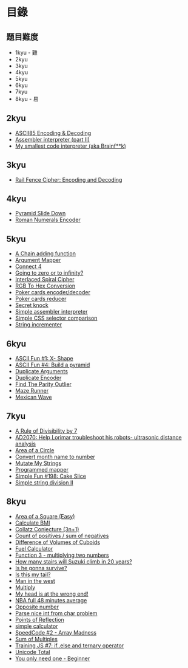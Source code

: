 # 目錄

## 題目難度

* 1kyu - 難
* 2kyu
* 3kyu
* 4kyu
* 5kyu
* 6kyu
* 7kyu
* 8kyu - 易

## 2kyu

* [ASCII85 Encoding & Decoding](https://github.com/RevansChen/online-judge/tree/master/Codewars/2kyu/ascii85-encoding-and-decoding/)
* [Assembler interpreter (part II)](https://github.com/RevansChen/online-judge/tree/master/Codewars/2kyu/assembler-interpreter-part-ii/)
* [My smallest code interpreter (aka Brainf**k)](https://github.com/RevansChen/online-judge/tree/master/Codewars/2kyu/my-smallest-code-interpreter-aka-brainf-star-star-k/)

## 3kyu

* [Rail Fence Cipher: Encoding and Decoding](https://github.com/RevansChen/online-judge/tree/master/Codewars/3kyu/rail-fence-cipher-encoding-and-decoding/)

## 4kyu

* [Pyramid Slide Down](https://github.com/RevansChen/online-judge/tree/master/Codewars/4kyu/pyramid-slide-down/)
* [Roman Numerals Encoder](https://github.com/RevansChen/online-judge/tree/master/Codewars/4kyu/roman-numerals-encoder/)

## 5kyu

* [A Chain adding function](https://github.com/RevansChen/online-judge/tree/master/Codewars/5kyu/a-chain-adding-function/)
* [Argument Mapper](https://github.com/RevansChen/online-judge/tree/master/Codewars/5kyu/argument-mapper/)
* [Connect 4](https://github.com/RevansChen/online-judge/tree/master/Codewars/5kyu/connect-4/)
* [Going to zero or to infinity?](https://github.com/RevansChen/online-judge/tree/master/Codewars/5kyu/going-to-zero-or-to-infinity/)
* [Interlaced Spiral Cipher](https://github.com/RevansChen/online-judge/tree/master/Codewars/5kyu/interlaced-spiral-cipher/)
* [RGB To Hex Conversion](https://github.com/RevansChen/online-judge/tree/master/Codewars/5kyu/rgb-to-hex-conversion/)
* [Poker cards encoder/decoder](https://github.com/RevansChen/online-judge/tree/master/Codewars/5kyu/poker-cards-encoder-slash-decoder/)
* [Poker cards reducer](https://github.com/RevansChen/online-judge/tree/master/Codewars/5kyu/poker-cards-reducer/)
* [Secret knock](https://github.com/RevansChen/online-judge/tree/master/Codewars/5kyu/secret-knock/)
* [Simple assembler interpreter](https://github.com/RevansChen/online-judge/tree/master/Codewars/5kyu/simple-assembler-interpreter/)
* [Simple CSS selector comparison](https://github.com/RevansChen/online-judge/tree/master/Codewars/5kyu/simple-css-selector-comparison/)
* [String incrementer](https://github.com/RevansChen/online-judge/tree/master/Codewars/5kyu/string-incrementer/)

## 6kyu

* [ASCII Fun #1: X- Shape](https://github.com/RevansChen/online-judge/tree/master/Codewars/6kyu/ascii-fun-number-1-x-shape/)
* [ASCII Fun #4: Build a pyramid](https://github.com/RevansChen/online-judge/tree/master/Codewars/6kyu/ascii-fun-number-4-build-a-pyramid/)
* [Duplicate Arguments](https://github.com/RevansChen/online-judge/tree/master/Codewars/6kyu/duplicate-arguments/)
* [Duplicate Encoder](https://github.com/RevansChen/online-judge/tree/master/Codewars/6kyu/duplicate-encoder/)
* [Find The Parity Outlier](https://github.com/RevansChen/online-judge/tree/master/Codewars/6kyu/find-the-parity-outlier/)
* [Maze Runner](https://github.com/RevansChen/online-judge/tree/master/Codewars/6kyu/maze-runner/)
* [Mexican Wave](https://github.com/RevansChen/online-judge/tree/master/Codewars/6kyu/mexican-wave/)

## 7kyu

* [A Rule of Divisibility by 7](https://github.com/RevansChen/online-judge/tree/master/Codewars/7kyu/a-rule-of-divisibility-by-7/)
* [AD2070: Help Lorimar troubleshoot his robots- ultrasonic distance analysis](https://github.com/RevansChen/online-judge/tree/master/Codewars/7kyu/ad2070-help-lorimar-troubleshoot-his-robots-ultrasonic-distance-analysis/)
* [Area of a Circle](https://github.com/RevansChen/online-judge/tree/master/Codewars/7kyu/area-of-a-circle/)
* [Convert month name to number](https://github.com/RevansChen/online-judge/tree/master/Codewars/7kyu/convert-month-name-to-number/)
* [Mutate My Strings](https://github.com/RevansChen/online-judge/tree/master/Codewars/7kyu/mutate-my-strings/)
* [Programmed mapper](https://github.com/RevansChen/online-judge/tree/master/Codewars/7kyu/programmed-mapper/)
* [Simple Fun #198: Cake Slice](https://github.com/RevansChen/online-judge/tree/master/Codewars/7kyu/simple-fun-number-198-cake-slice/)
* [Simple string division II](https://github.com/RevansChen/online-judge/tree/master/Codewars/7kyu/simple-string-division-ii/)

## 8kyu

* [Area of a Square (Easy)](https://github.com/RevansChen/online-judge/tree/master/Codewars/8kyu/area-of-a-square-easy/)
* [Calculate BMI](https://github.com/RevansChen/online-judge/tree/master/Codewars/8kyu/calculate-bmi/)
* [Collatz Conjecture (3n+1)](https://github.com/RevansChen/online-judge/tree/master/Codewars/8kyu/collatz-conjecture-3n-plus-1/)
* [Count of positives / sum of negatives](https://github.com/RevansChen/online-judge/tree/master/Codewars/8kyu/count-of-positives-slash-sum-of-negatives/)
* [Difference of Volumes of Cuboids](https://github.com/RevansChen/online-judge/tree/master/Codewars/8kyu/difference-of-volumes-of-cuboids/)
* [Fuel Calculator](https://github.com/RevansChen/online-judge/tree/master/Codewars/8kyu/fuel-calculator/)
* [Function 3 - multiplying two numbers](https://github.com/RevansChen/online-judge/tree/master/Codewars/8kyu/function-3-multiplying-two-numbers/)
* [How many stairs will Suzuki climb in 20 years?](https://github.com/RevansChen/online-judge/tree/master/Codewars/8kyu/how-many-stairs-will-suzuki-climb-in-20-years/)
* [Is he gonna survive?](https://github.com/RevansChen/online-judge/tree/master/Codewars/8kyu/is-he-gonna-survive/)
* [Is this my tail?](https://github.com/RevansChen/online-judge/tree/master/Codewars/8kyu/is-this-my-tail/)
* [Man in the west](https://github.com/RevansChen/online-judge/tree/master/Codewars/8kyu/man-in-the-west/)
* [Multiply](https://github.com/RevansChen/online-judge/tree/master/Codewars/8kyu/multiply/)
* [My head is at the wrong end!](https://github.com/RevansChen/online-judge/tree/master/Codewars/8kyu/my-head-is-at-the-wrong-end/)
* [NBA full 48 minutes average](https://github.com/RevansChen/online-judge/tree/master/Codewars/8kyu/nba-full-48-minutes-average/)
* [Opposite number](https://github.com/RevansChen/online-judge/tree/master/Codewars/8kyu/opposite-number/)
* [Parse nice int from char problem](https://github.com/RevansChen/online-judge/tree/master/Codewars/8kyu/parse-nice-int-from-char-problem/)
* [Points of Reflection](https://github.com/RevansChen/online-judge/tree/master/Codewars/8kyu/points-of-reflection/)
* [simple calculator](https://github.com/RevansChen/online-judge/tree/master/Codewars/8kyu/simple-calculator/)
* [SpeedCode #2 - Array Madness](https://github.com/RevansChen/online-judge/tree/master/Codewars/8kyu/speedcode-number-2-array-madness/)
* [Sum of Multiples](https://github.com/RevansChen/online-judge/tree/master/Codewars/8kyu/sum-of-multiples/)
* [Training JS #7: if..else and ternary operator](https://github.com/RevansChen/online-judge/tree/master/Codewars/8kyu/training-js-number-7-if-dot-else-and-ternary-operator)
* [Unicode Total](https://github.com/RevansChen/online-judge/tree/master/Codewars/8kyu/unicode-total/)
* [You only need one - Beginner](https://github.com/RevansChen/online-judge/tree/master/Codewars/8kyu/you-only-need-one-beginner/)
